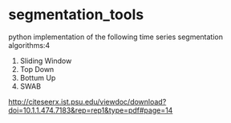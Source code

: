 # segmentation_tools
python implementation of the following time series segmentation algorithms:4

1. Sliding Window
2. Top Down
3. Bottum Up
4. SWAB

http://citeseerx.ist.psu.edu/viewdoc/download?doi=10.1.1.474.7183&rep=rep1&type=pdf#page=14
